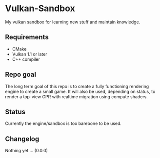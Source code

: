 # Vulkan-Sandbox
My vulkan sandbox for learning new stuff and maintain knowledge.

## Requirements
- CMake
- Vulkan 1.1 or later
- C++ compiler

## Repo goal
The long term goal of this repo is to create a fully functioning rendering engine to create a small game.
It will also be used, depending on status, to render a top-view GPR with realtime migration using compute shaders.

## Status
Currently the engine/sandbox is too barebone to be used.

## Changelog
Nothing yet ... (0.0.0)